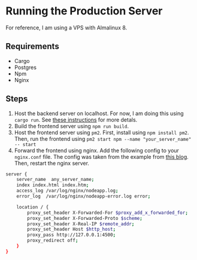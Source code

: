 # Running the Production Server

For reference, I am using a VPS with Almalinux 8.

## Requirements
* Cargo
* Postgres
* Npm
* Nginx

## Steps
1. Host the backend server on localhost. For now, I am doing this using `cargo run`. See [these instructions](./backend/readme.md) for more detals.
2. Build the frontend server using `npm run build`.
3. Host the frontend server using `pm2`. First, install using `npm install pm2`. Then, run the frontend using `pm2 start npm --name "your_server_name" -- start`
4. Forward the frontend using nginx. Add the following config to your `nginx.conf` file. The config was taken from the example from [this blog](https://blog.tericcabrel.com/deploy-a-node-js-application-with-pm2-and-nginx/). Then, restart the nginx server.

```sh
server {
    server_name  any_server_name;
    index index.html index.htm;
    access_log /var/log/nginx/nodeapp.log;
    error_log  /var/log/nginx/nodeapp-error.log error;

    location / {
        proxy_set_header X-Forwarded-For $proxy_add_x_forwarded_for;
        proxy_set_header X-Forwarded-Proto $scheme;
        proxy_set_header X-Real-IP $remote_addr;
        proxy_set_header Host $http_host;
        proxy_pass http://127.0.0.1:4500;
        proxy_redirect off;
    }
}
```
